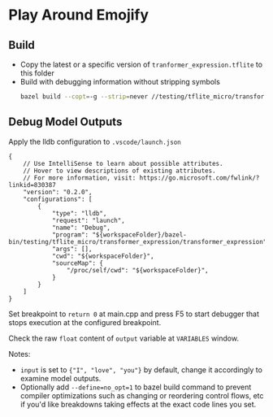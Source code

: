 # Play Around Emojify

## Build

- Copy the latest or a specific version of `tranformer_expression.tflite` to
  this folder
- Build with debugging information without stripping symbols
  ```bash
  bazel build --copt=-g --strip=never //testing/tflite_micro/transformer_expression
  ```

## Debug Model Outputs

Apply the lldb configuration to `.vscode/launch.json`

```text
{
    // Use IntelliSense to learn about possible attributes.
    // Hover to view descriptions of existing attributes.
    // For more information, visit: https://go.microsoft.com/fwlink/?linkid=830387
    "version": "0.2.0",
    "configurations": [
        {
            "type": "lldb",
            "request": "launch",
            "name": "Debug",
            "program": "${workspaceFolder}/bazel-bin/testing/tflite_micro/transformer_expression/transformer_expression",
            "args": [],
            "cwd": "${workspaceFolder}",
            "sourceMap": {
                "/proc/self/cwd": "${workspaceFolder}",
            }
        }
    ]
}
```

Set breakpoint to `return 0` at main.cpp and press F5 to start debugger that
stops execution at the configured breakpoint.

Check the raw `float` content of `output` variable at `VARIABLES` window.

Notes:

- `input` is set to `{"I", "love", "you"}` by default, change it accordingly to
  examine model outputs.
- Optionally add `--define=no_opt=1` to bazel build command to prevent compiler
  optimizations such as changing or reordering control flows, etc if you'd like
  breakdowns taking effects at the exact code lines you set.
